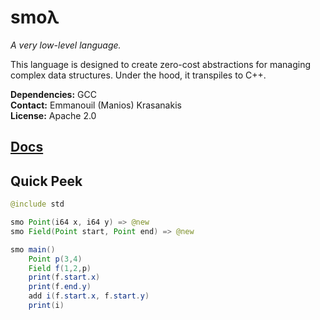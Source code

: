 # smoλ

*A very low-level language.*

This language is designed to create zero-cost abstractions for managing complex data structures.
Under the hood, it transpiles to C++.

**Dependencies:** GCC<br>
**Contact:** Emmanouil (Manios) Krasanakis<br>
**License:** Apache 2.0

## [Docs](https://maniospas.github.io/smol/)

## Quick Peek

```java
@include std

smo Point(i64 x, i64 y) => @new
smo Field(Point start, Point end) => @new

smo main()
    Point p(3,4)
    Field f(1,2,p)
    print(f.start.x)
    print(f.end.y)
    add i(f.start.x, f.start.y)
    print(i)
```


